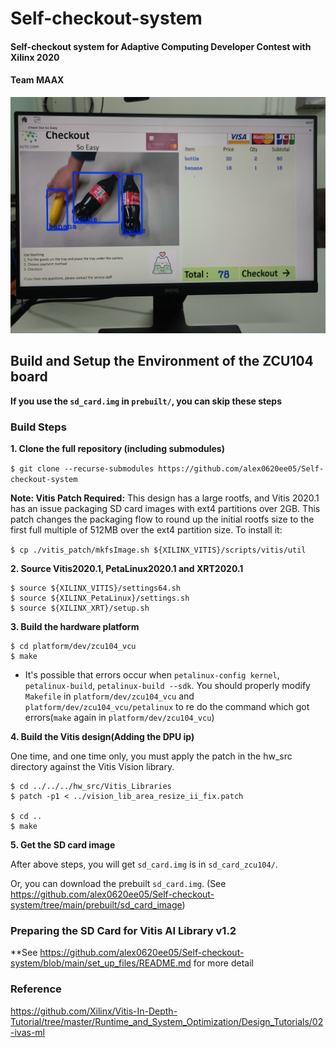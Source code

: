 # **Self-checkout-system**
#### Self-checkout system for Adaptive Computing Developer Contest with Xilinx 2020 

#### Team MAAX

<p align="center">
  <img src="github_images/IMG20201125172027.jpg" >
</p>

## Build and Setup the Environment of the ZCU104 board 

**If you use the `sd_card.img` in `prebuilt/`, you can skip these steps** 

### Build Steps

**1. Clone the full repository (including submodules)**

``$ git clone --recurse-submodules https://github.com/alex0620ee05/Self-checkout-system``

**Note: Vitis Patch Required:** This design has a large rootfs, and Vitis 2020.1 has an issue packaging SD card images with ext4 partitions over 2GB. This patch changes the packaging flow to round up the initial rootfs size to the first full multiple of 512MB over the ext4 partition size. To install it:

`$ cp ./vitis_patch/mkfsImage.sh ${XILINX_VITIS}/scripts/vitis/util`

**2. Source Vitis2020.1, PetaLinux2020.1 and XRT2020.1**

    $ source ${XILINX_VITIS}/settings64.sh
    $ source ${XILINX_PetaLinux}/settings.sh
    $ source ${XILINX_XRT}/setup.sh
    
**3. Build the hardware platform**

    $ cd platform/dev/zcu104_vcu
    $ make

* It's possible that errors occur when `petalinux-config kernel`, `petalinux-build`, `petalinux-build --sdk`. You should properly modify `Makefile` in `platform/dev/zcu104_vcu` and `platform/dev/zcu104_vcu/petalinux` to re do the command which got errors(`make` again in `platform/dev/zcu104_vcu`)

**4. Build the Vitis design(Adding the DPU ip)**

One time, and one time only, you must apply the patch in the hw_src directory against the Vitis Vision library.

    $ cd ../../../hw_src/Vitis_Libraries
    $ patch -p1 < ../vision_lib_area_resize_ii_fix.patch
    
    $ cd ..
    $ make

**5. Get the SD card image**
  
  After above steps, you will get `sd_card.img` is in `sd_card_zcu104/`.
  
  Or, you can download the prebuilt `sd_card.img`. (See <https://github.com/alex0620ee05/Self-checkout-system/tree/main/prebuilt/sd_card_image>) 
  
### Preparing the SD Card for Vitis AI Library v1.2

**See <https://github.com/alex0620ee05/Self-checkout-system/blob/main/set_up_files/README.md> for more detail


### Reference

<https://github.com/Xilinx/Vitis-In-Depth-Tutorial/tree/master/Runtime_and_System_Optimization/Design_Tutorials/02-ivas-ml>
